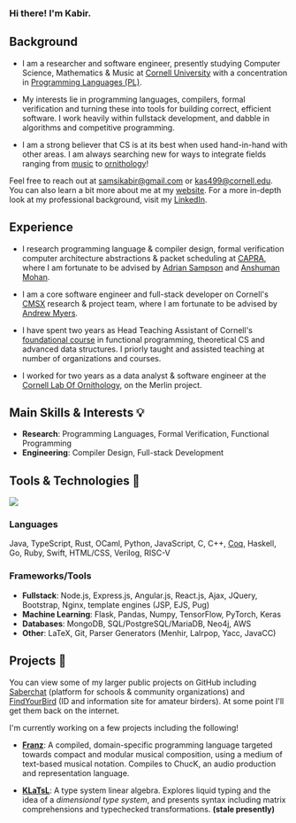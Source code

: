 ### Hi there! I'm Kabir.

## Background
- I am a researcher and software engineer, presently studying Computer Science, Mathematics & Music at [Cornell University](https://www.cornell.edu/) with a concentration in [Programming Languages (PL)](https://pl.cs.cornell.edu/).

- My interests lie in programming languages, compilers, formal verification and turning these into tools for building correct, efficient software. I work heavily within fullstack development, and dabble in algorithms and competitive programming.

- I am a strong believer that CS is at its best when used hand-in-hand with other areas. I am always searching new for ways to integrate fields ranging from [music](https://github.com/KabirSamsi/franz) to [ornithology](https://github.com/KabirSamsi/find-your-bird)!

Feel free to reach out at <a href="mailto:samsikabir@gmail.com" target="_blank">samsikabir@gmail.com</a> or <a href="mailto:kas499@cornell.edu" target="_blank">kas499@cornell.edu</a>.
You can also learn a bit more about me at my <a href="https://kabirsamsi.com" target="_blank">website</a>.
For a more in-depth look at my professional background, visit my <a href="https://www.linkedin.com/in/kabir-samsi/" target="_blank">LinkedIn</a>.

## Experience
- I research programming language \& compiler design, formal verification computer architecture abstractions \& packet scheduling at <a href="https://capra.cs.cornell.edu/" target="_blank">CAPRA</a>, where I am fortunate to be advised by [Adrian Sampson](https://www.cs.cornell.edu/~asampson/) and [Anshuman Mohan](https://www.cs.cornell.edu/~amohan/).

- I am a core software engineer and full-stack developer on Cornell's <a href="https://www.cs.cornell.edu/projects/cms/cmsx/" target="_blank">CMSX</a> research \& project team, where I am fortunate to be advised by [Andrew Myers](https://www.cs.cornell.edu/andru/).

- I have spent two years as Head Teaching Assistant of Cornell's [foundational course](https://cs3110.github.io/textbook/chapters/intro/3110.html) in functional programming, theoretical CS and advanced data structures. I priorly taught and assisted teaching at number of organizations and courses.

- I worked for two years as a data analyst \& software engineer at the <a href="https://merlin.allaboutbirds.org/" target="_blank">Cornell Lab Of Ornithology</a>, on the Merlin project.

## Main Skills & Interests 💡
- **Research**: Programming Languages, Formal Verification, Functional Programming
- **Engineering**: Compiler Design, Full-stack Development

## Tools & Technologies 🔧

![](https://github-readme-stats.vercel.app/api/top-langs/?username=KabirSamsi&theme=blueberry&hide_border=false&layout=compact)

### Languages
  Java, TypeScript, Rust, OCaml, Python, JavaScript, C, C++, [Coq](https://coq.inria.fr/), Haskell, Go, Ruby, Swift, HTML/CSS, Verilog, RISC-V

### Frameworks/Tools
  - **Fullstack**: Node.js, Express.js, Angular.js, React.js, Ajax, JQuery, Bootstrap, Nginx, template engines (JSP, EJS, Pug)
  - **Machine Learning**: Flask, Pandas, Numpy, TensorFlow, PyTorch, Keras
  - **Databases**: MongoDB, SQL/PostgreSQL/MariaDB, Neo4j, AWS
  - **Other**: LaTeX, Git, Parser Generators (Menhir, Lalrpop, Yacc, JavaCC)

## Projects 🌱
You can view some of my larger public projects on GitHub including <a href="https://github.com/Saberchat/saberchat" target="_blank">Saberchat</a> (platform for schools & community organizations) and <a href="https://github.com/KabirSamsi/find-your-bird/" target="_blank">FindYourBird</a> (ID and information site for amateur birders). At some point I'll get them back on the internet.

I'm currently working on a few projects including the following!

- **[Franz]([url](https://github.com/KabirSamsi/franz/))**: A compiled, domain-specific programming language targeted towards compact and modular musical composition, using a medium of text-based musical notation. Compiles to ChucK, an audio production and representation language.

- **[KLaTsL]([url](https://github.com/KabirSamsi/KLaTsL/))**: A type system linear algebra. Explores liquid typing and the idea of a *dimensional type system*, and presents syntax including matrix comprehensions and typechecked transformations. **(stale presently)**
